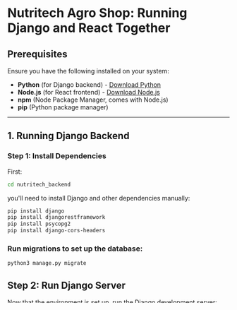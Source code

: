 


# Nutritech Agro Shop: Running Django and React Together
## Prerequisites
Ensure you have the following installed on your system:

- **Python** (for Django backend) - [Download Python](https://www.python.org/downloads/)
- **Node.js** (for React frontend) - [Download Node.js](https://nodejs.org/)
- **npm** (Node Package Manager, comes with Node.js)
- **pip** (Python package manager)
---

## 1. Running Django Backend
### Step 1: Install Dependencies
First:

```bash
cd nutritech_backend
```
you'll need to install Django and other dependencies manually:

```bash
pip install django
pip install djangorestframework 
pip install psycopg2  
pip install django-cors-headers  
```

### Run migrations to set up the database:

```bash
python3 manage.py migrate
```
## Step 2: Run Django Server
Now that the environment is set up, run the Django development server:

```bash
python3 manage.py runserver
```
This will start the Django backend on http://127.0.0.1:8000/ by default.

## 2. Running React Frontend
### Step 1: Install Node.js Dependencies
Navigate to the frontend directory and install the required Node.js dependencies:

```bash
cd frontend
npm install
```
### Step 2: Run React Development Server
Once the dependencies are installed, start the React development server:

```bash
npm run dev
```
This will start the React development server, and you should be able to access the frontend at http://localhost:PORT/.

## 3. Accessing Both Servers Together
- Django Backend: Running at http://127.0.0.1:8000/
- React Frontend: Running at http://localhost:PORT/


# 4. Conclusion
- Backend: Django handles the business logic, API endpoints, and database operations.
- Frontend: React handles the UI and user interactions, consuming the backend APIs.

